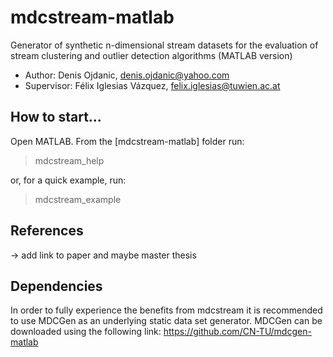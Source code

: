 # mdcstream-matlab
Generator of synthetic n-dimensional stream datasets for the evaluation of stream clustering and outlier
detection algorithms (MATLAB version)

- Author: Denis Ojdanic, denis.ojdanic@yahoo.com
- Supervisor: Félix Iglesias Vázquez, felix.iglesias@tuwien.ac.at

## How to start...
Open MATLAB. From the [mdcstream-matlab] folder run:
> mdcstream_help 

or, for a quick example, run:
> mdcstream_example 

## References 
-> add link to paper and maybe master thesis

## Dependencies
In order to fully experience the benefits from mdcstream it is recommended to use MDCGen as an underlying static data set generator.
MDCGen can be downloaded using the following link: https://github.com/CN-TU/mdcgen-matlab

